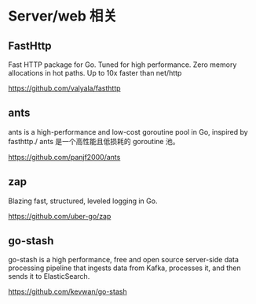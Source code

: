 # Server/web 相关

## FastHttp

Fast HTTP package for Go. Tuned for high performance. Zero memory allocations in hot paths. Up to 10x faster than net/http

https://github.com/valyala/fasthttp

## ants

ants is a high-performance and low-cost goroutine pool in Go, inspired by fasthttp./ ants 是一个高性能且低损耗的 goroutine 池。

https://github.com/panjf2000/ants

## zap

Blazing fast, structured, leveled logging in Go.

https://github.com/uber-go/zap

## go-stash

go-stash is a high performance, free and open source server-side data processing pipeline that ingests data from Kafka, processes it, and then sends it to ElasticSearch.

https://github.com/kevwan/go-stash


